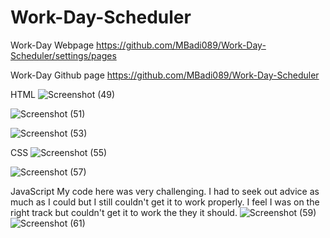 # Work-Day-Scheduler

Work-Day Webpage
https://github.com/MBadi089/Work-Day-Scheduler/settings/pages

Work-Day Github page
https://github.com/MBadi089/Work-Day-Scheduler

HTML
![Screenshot (49)](https://user-images.githubusercontent.com/79673757/116012780-439d8f00-a5f2-11eb-937e-0fed49e164a9.png)

![Screenshot (51)](https://user-images.githubusercontent.com/79673757/116012795-60d25d80-a5f2-11eb-8abb-fd3d6f2d8d4b.png)

![Screenshot (53)](https://user-images.githubusercontent.com/79673757/116012816-81021c80-a5f2-11eb-8cca-a3d84a95dc34.png)

CSS
![Screenshot (55)](https://user-images.githubusercontent.com/79673757/116012838-a42ccc00-a5f2-11eb-99ee-16b32a188f99.png)

![Screenshot (57)](https://user-images.githubusercontent.com/79673757/116012868-c4f52180-a5f2-11eb-9ecc-bb74836c156a.png)

JavaScript
My code here was very challenging. I had to seek out advice as much as I could but I still couldn't get it to work properly. I feel I was on the right track but couldn't get it to work the they it should.
![Screenshot (59)](https://user-images.githubusercontent.com/79673757/116012888-e5bd7700-a5f2-11eb-808a-10f8d9fca240.png)
![Screenshot (61)](https://user-images.githubusercontent.com/79673757/116012911-05549f80-a5f3-11eb-89bd-6ef3579a46b7.png)
